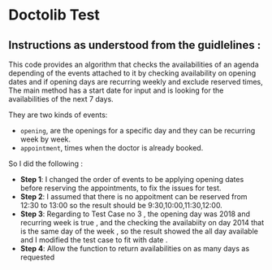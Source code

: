 # Doctolib Test

## Instructions as understood from the guidlelines :
This code provides an algorithm that checks the availabilities of an agenda depending of
the events attached to it by checking availability on opening dates and if opening days are recurring weekly and exclude reserved times,
The main method has a start date for input and is looking for the availabilities of the next 7 days.

They are two kinds of events:
 * `opening`, are the openings for a specific day and they can be recurring week by week.
 * `appointment`, times when the doctor is already booked.
 
 So I did the following :
 
  * **Step 1**: I changed the order of events to be applying opening dates before reserving the appointments, to fix the issues for test.
  * **Step 2**: I assumed that there is no appoitment can be reserved from 12:30 to 13:00 so the result should be 9:30,10:00,11:30,12:00.
  * **Step 3**: Regarding to Test Case no 3 , the opening day was 2018 and recurring week is true , and the checking the availabiity on                   day 2014 that is the same day of the week , so the result showed the all day available and I modified the test case to fit                 with date .
  * **Step 4**: Allow the function to return availabilities on as many days as requested


